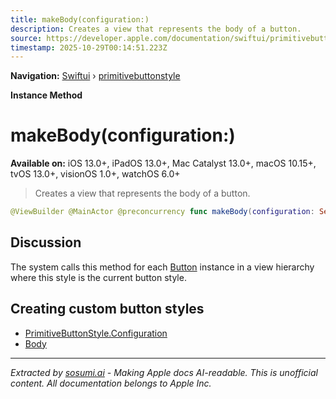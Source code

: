 ```yaml
---
title: makeBody(configuration:)
description: Creates a view that represents the body of a button.
source: https://developer.apple.com/documentation/swiftui/primitivebuttonstyle/makebody(configuration:)
timestamp: 2025-10-29T00:14:51.223Z
---
```


**Navigation:** [Swiftui](/documentation/swiftui) › [primitivebuttonstyle](/documentation/swiftui/primitivebuttonstyle)

**Instance Method**

# makeBody(configuration:)

**Available on:** iOS 13.0+, iPadOS 13.0+, Mac Catalyst 13.0+, macOS 10.15+, tvOS 13.0+, visionOS 1.0+, watchOS 6.0+

> Creates a view that represents the body of a button.

```swift
@ViewBuilder @MainActor @preconcurrency func makeBody(configuration: Self.Configuration) -> Self.Body
```

## Discussion

The system calls this method for each [Button](/documentation/swiftui/button) instance in a view hierarchy where this style is the current button style.

## Creating custom button styles

- [PrimitiveButtonStyle.Configuration](/documentation/swiftui/primitivebuttonstyle/configuration)
- [Body](/documentation/swiftui/primitivebuttonstyle/body)

---

*Extracted by [sosumi.ai](https://sosumi.ai) - Making Apple docs AI-readable.*
*This is unofficial content. All documentation belongs to Apple Inc.*
